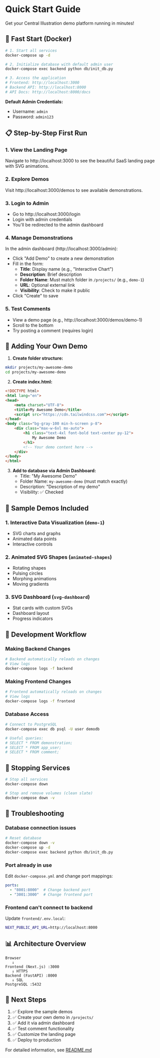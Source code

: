 # Quick Start Guide

Get your Central Illustration demo platform running in minutes!

## 🚀 Fast Start (Docker)

```bash
# 1. Start all services
docker-compose up -d

# 2. Initialize database with default admin user
docker-compose exec backend python db/init_db.py

# 3. Access the application
# Frontend: http://localhost:3000
# Backend API: http://localhost:8000
# API Docs: http://localhost:8000/docs
```

**Default Admin Credentials:**
- Username: `admin`
- Password: `admin123`

## 📋 Step-by-Step First Run

### 1. View the Landing Page
Navigate to http://localhost:3000 to see the beautiful SaaS landing page with SVG animations.

### 2. Explore Demos
Visit http://localhost:3000/demos to see available demonstrations.

### 3. Login to Admin
- Go to http://localhost:3000/login
- Login with admin credentials
- You'll be redirected to the admin dashboard

### 4. Manage Demonstrations
In the admin dashboard (http://localhost:3000/admin):
- Click "Add Demo" to create a new demonstration
- Fill in the form:
  - **Title**: Display name (e.g., "Interactive Chart")
  - **Description**: Brief description
  - **Folder Name**: Must match folder in `/projects/` (e.g., `demo-1`)
  - **URL**: Optional external link
  - **Visibility**: Check to make it public
- Click "Create" to save

### 5. Test Comments
- View a demo page (e.g., http://localhost:3000/demos/demo-1)
- Scroll to the bottom
- Try posting a comment (requires login)

## 📁 Adding Your Own Demo

1. **Create folder structure:**
```bash
mkdir projects/my-awesome-demo
cd projects/my-awesome-demo
```

2. **Create index.html:**
```html
<!DOCTYPE html>
<html lang="en">
<head>
    <meta charset="UTF-8">
    <title>My Awesome Demo</title>
    <script src="https://cdn.tailwindcss.com"></script>
</head>
<body class="bg-gray-100 min-h-screen p-8">
    <div class="max-w-6xl mx-auto">
        <h1 class="text-4xl font-bold text-center py-12">
            My Awesome Demo
        </h1>
        <!-- Your demo content here -->
    </div>
</body>
</html>
```

3. **Add to database via Admin Dashboard:**
   - Title: "My Awesome Demo"
   - Folder Name: `my-awesome-demo` (must match exactly)
   - Description: "Description of my demo"
   - Visibility: ✅ Checked

## 🎨 Sample Demos Included

### 1. Interactive Data Visualization (`demo-1`)
- SVG charts and graphs
- Animated data points
- Interactive controls

### 2. Animated SVG Shapes (`animated-shapes`)
- Rotating shapes
- Pulsing circles
- Morphing animations
- Moving gradients

### 3. SVG Dashboard (`svg-dashboard`)
- Stat cards with custom SVGs
- Dashboard layout
- Progress indicators

## 🔧 Development Workflow

### Making Backend Changes
```bash
# Backend automatically reloads on changes
# View logs
docker-compose logs -f backend
```

### Making Frontend Changes
```bash
# Frontend automatically reloads on changes
# View logs
docker-compose logs -f frontend
```

### Database Access
```bash
# Connect to PostgreSQL
docker-compose exec db psql -U user demodb

# Useful queries:
# SELECT * FROM demonstration;
# SELECT * FROM app_user;
# SELECT * FROM comment;
```

## 🛑 Stopping Services

```bash
# Stop all services
docker-compose down

# Stop and remove volumes (clean slate)
docker-compose down -v
```

## 🐛 Troubleshooting

### Database connection issues
```bash
# Reset database
docker-compose down -v
docker-compose up -d
docker-compose exec backend python db/init_db.py
```

### Port already in use
Edit `docker-compose.yml` and change port mappings:
```yaml
ports:
  - "8001:8000"  # Change backend port
  - "3001:3000"  # Change frontend port
```

### Frontend can't connect to backend
Update `frontend/.env.local`:
```bash
NEXT_PUBLIC_API_URL=http://localhost:8000
```

## 📊 Architecture Overview

```
Browser
   ↓
Frontend (Next.js) :3000
   ↓ HTTPS
Backend (FastAPI) :8000
   ↓ SQL
PostgreSQL :5432
```

## 🎯 Next Steps

1. ✅ Explore the sample demos
2. ✅ Create your own demo in `/projects/`
3. ✅ Add it via admin dashboard
4. ✅ Test comment functionality
5. ✅ Customize the landing page
6. ✅ Deploy to production

For detailed information, see [README.md](README.md)

